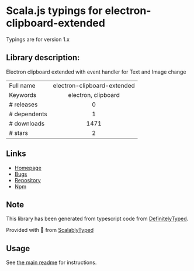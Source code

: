 
# Scala.js typings for electron-clipboard-extended

Typings are for version 1.x

## Library description:
Electron clipboard extended with event handler for Text and Image change

|                    |                 |
| ------------------ | :-------------: |
| Full name          | electron-clipboard-extended |
| Keywords           | electron, clipboard |
| # releases         | 0 |
| # dependents       | 1 |
| # downloads        | 1471 |
| # stars            | 2 |

## Links
- [Homepage](https://github.com/arjun-g/electron-clipboard-extended#readme)
- [Bugs](https://github.com/arjun-g/electron-clipboard-extended/issues)
- [Repository](https://github.com/arjun-g/electron-clipboard-extended)
- [Npm](https://www.npmjs.com/package/electron-clipboard-extended)
    


## Note
This library has been generated from typescript code from [DefinitelyTyped](https://definitelytyped.org).

Provided with :purple_heart: from [ScalablyTyped](https://github.com/oyvindberg/ScalablyTyped)

## Usage
See [the main readme](../../readme.md) for instructions.


